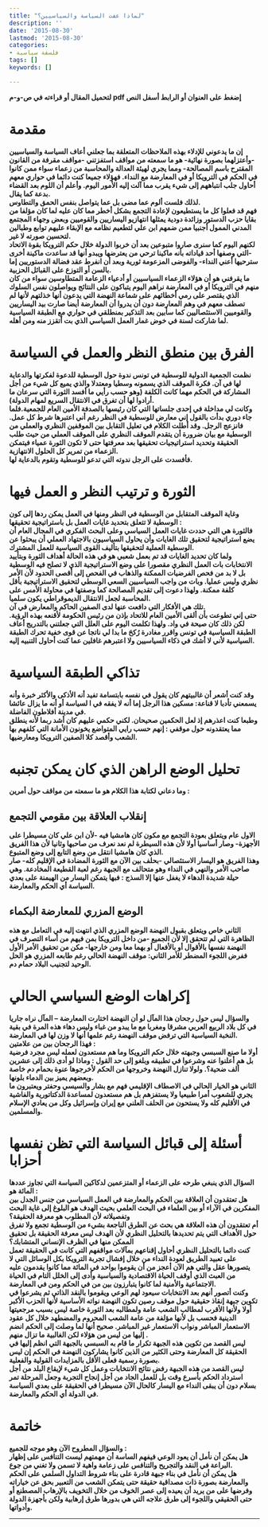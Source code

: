 ```yaml
---
title: "لماذا عفت السياسة والسياسيين؟"
description: ''
date: '2015-08-30'
lastmod: '2015-08-30'
categories:
- فلسفة سياسية
tags: []
keywords: []

---
```

**لتحميل المقال أو قراءته في ص-و-م pdf إضغط على العنوان أو الرابط أسفل النص**

# مقدمة

**إن ما يدعوني للإدلاء بهذه الملاحظات المتعلقة بما جعلني أعاف السياسة والسياسيين -وأعتزلهما بصورة نهائية- هو ما سمعته من مواقف استفزتني -مواقف مقرفة من القانون المقترح باسم المصالحة- ومما يجري لهيئة العدالة والمحاسبة من زعماء سواء ممن كانوا في الحكم في الترويكا أو في المعارضة مع النداء. فهؤلاء جميعا كنت دائما في حواري معهم أحاول جلب انتباههم إلى شيء يقرب مما آلت إليه الأمور اليوم. وأعلم أن اللوم بعد القضاء بدعة كما يقال.  
لذلك فلست ألوم عما مضى بل عما يتواصل بنفس الحمق والتطاوس.  
فهم قد فعلوا كل ما يستطيعون لإعادة التجمع بشكل أخطر مما كان عليه لما كان مؤلفا من بقايا حزب الدستور وزائدة دودية يمثلها انتهازيو اليساريين والقوميين وبعض وجهاء المجتمع المدني الممول أجنبيا ممن ضمهم ابن علي لتطعيم نظامه مع الإبقاء عليهم توابع وطبالين لتحسين صورته لا غير.  
لكنهم اليوم كما سنرى صاروا متبوعين بعد أن خربوا الدولة خلال حكم الترويكا بقوة الاتحاد -التي وصفها أحد قياداته بأنه ماكينا ترحي من يعترضها ويبدو أنها قد ساعدت ماكينة أخرى سترحيها أعني النداء- والفوضى المزعومة ثورية وبعد أن انفرط عقد فضالة الدستوريين إما بالسن أو التوزع على القبائل الحزبية.  
ما يقرفني هو أن هؤلاء الزعماء السياسيين أو أدعياء الزعامة المتطاوسين سواء من كان منهم في الترويكا أو في المعارضة نراهم اليوم يتباكون على النتائج ويواصلون نفس السلوك الذي يقتصر على رمي أخطائهم على شماعة النهضة التي يدعون أنها خذلتهم لأنها لم تصطف معهم في وهم المعارضة دون أن يدروا أن المعارضة أيضا صارت بيد اليساريين والقوميين الاستئصاليين كما سأبين بعد التذكير بمنطلقي في حواري مع الطبقة السياسية لما شاركت لسنة في خوض غمار العمل السياسي الذي بت أتقزز منه ومن أهله.**

# الفرق بين منطق النظر والعمل في السياسة

**نظمت الجمعية الدولية للوسطية في تونس ندوة حول الوسطية للدعوة لفكرتها والدعاية لها في آن. فكرة الموقف الذي يسمونه وسطيا ومعتدلا والذي يميع كل شيء من أجل المشاركة في الحكم مهما كانت الكلفة (وهو حسب رأيي ما أفسد الثورة التي سرعان ما أرادوا لها أن تغرق في الانتقال السريع لمهام الدولة).  
وكانت لي مداخلة في إحدى جلساتها التي كان رئيسها بالصدفة الأمين العام للجمعية.فلما جاء دوري بدأت بالقول إني معارض للوسطية في النظر رغم أني اعتبرها شرط كل عمل. فانزعج الرجل. وقد أطلت الكلام في تعليل التقابل بين الموقفين النظري والعملي من الوسطية مع بيان ضرورة أن يتقدم الموقف النظري على الموقف العملي من حيث طلب الحقيقة وتحديد استراتيجيات تحقيقها بعد معرفتها حتى لا تكون الثورة عمياء فيتمكن الزعماء من تمرير كل الحلول الانتهازية.  
فأفسدت على الرجل ندوته التي تدعو للوسطية وتقوم بالدعاية لها.**

# الثورة و ترتيب النظر و العمل فيها

**وغاية الموقف المتقابل من الوسطية في النظر ومنها في العمل يمكن ردها إلى كون الوسطية لا تتعلق بتحديد غايات العمل بل باستراتيجية تحقيقها :  
فالثورة هي التي حددت غايات العمل السياسي وعلى البحث الفكري في المجال العام أن يضع استراتيجية لتحقيق تلك الغايات وأن يحاول السياسيون بالاجتهاد العملي أن يبحثوا عن الوسطية العملية لتحقيقها بتأليف القوى السياسية للعمل المشترك.  
ولما كان تحديد الغايات قد تم بعمل شعبي هو في هذه الحالة أهداف الثورة وبتأييد الانتخابات بات العمل النظري مقصورا على وضع الاستراتيجية الذي لا تصلح فيه الوسطية بل لا بد من فحص الفرضيات الممكنة والذهاب في الفحص إلى أقصى الحدود لأن الأمر نظري وليس عمليا. وبات من واجب السياسيين السعي الوسطي لتحقيق الاستراتيجية بأقل كلفة ممكنة. ولهذا دعوت إلى تقديم المصالحة كما وصفتها في محاولة الأمس على المحاسبة لجعل الانتقال الديموقراطي يكون سلميا.  
تلك هي الأفكار التي دافعت عنها لدى الصفين الحاكم والمعارض في آن.  
حتى إني تطوعت بأن ألقى الأمين العام للاتحاد بإذن من رئيس الحكومة لأقنعه بهذه الرؤية. لكن ذلك كان صيحة في واد. ولهذا تكلمت اليوم على العلل التي جعلتني بالتدريج أعاف الطبقة السياسية في تونس واقرر مغادرة رُكحَ ما بدا لي ناتجا عن قوى خفية تحرك الطبقة السياسية لأني لا أشك في ذكاء السياسيين ولا اعتبرهم غافلين عما كنت أحاول التنبيه إليه.**

# تذاكي الطبقة السياسية

**وقد كنت أشعر أن غالبيتهم كان يقول في نفسه بابتسامة تفيد أنه الأذكى والأكثر خبرة وأنه يسمعني تأدبا لا قناعة: مسكين هذا الرجل إما أنه لا يفقه في ا لسياسة أو أنه ما يزال عائشا في مدينة أفلاطون الفاضلة.  
وطبعا كنت اعذرهم إذ لعل الحكمين صحيحان. لكني حكمي عليهم كان أشد ربما لأنه ينطلق مما يعتقدونه حول موقفي : إنهم حسب رايي المتواضع يخونون الأمانة التي كلفهم بها الشعب وأقصد كلا الصفين الترويكا ومعارضيها.**

# تحليل الوضع الراهن الذي كان يمكن تجنبه

**وما دعاني لكتابة هذا الكلام هو ما سمعته من مواقف حول أمرين :**

## إنقلاب العلاقة بين مقومي التجمع

**الاول عام ويتعلق بعودة التجمع مع مكون كان هامشيا فيه -لأن ابن علي كان مسيطرا على الأجهزة- وصار أساسيا أولا لأن هذه السيطرة لم نعد نعرف من صاحبها وثانيا لأن هذا الفريق الذي كان هامشيا انتقل من وضع التابع إلى وضع المتبوع.  
وهذا الفريق هو اليسار الاستئصالي -بحلف بين الآن مع الثورة المضادة في الإقليم كله- صار صاحب الأمر والنهي في النداء وهو متحالف مع الجبهة رغم لعبة القطيعة المخادعة. وهي حيلة شديدة الدهاء لا يغفل عنها إلا السذج : فبها يتمكن اليسار من الهيمنة على بعدي السياسة أي الحكم والمعارضة.**

## الوضع المزري للمعارضة البكماء

**الثاني خاص ويتعلق بقبول النهضة الوضع المزري الذي انتهت إليه في التعامل مع هذه الظاهرة التي لم تتحقق إلا لأن الجميع -من داخل الترويكا بمن فيهم من أساء التصرف في النهضة نفسها بالأقوال أو بالأفعال أو بهما معا ومن خارجها- مكن من تحقيق الأمر الأول ففرض اللجوء المضطر للأمر الثاني: موقف النهضة الحالي رغم طابعه المزري هو الحل الوحيد لتجنيب البلاد حمام دم.**

# إكراهات الوضع السياسي الحالي

**والسؤال ليس حول رجحان هذا المآل لو أن النهضة اختارت المعارضة – المآل نراه جاريا في كل بلاد الربيع العربي مشرقا ومغربا مع ما يبدو من غباء وليس دهاء هذه المرة في بقية النخبة السياسية التي ترفض موقف النهضة رغم علمها أنها لا وزن لها في المعارضة.  
فهذا الرجحان بين من علامتين :  
أولا ما صنع السبسي وجبهته خلال حكم الترويكا وما هم مستعدون لعمله ليس مجرد فرضية بل هم أعلنوا عنه وشرعوا في تطبيقه وبلغو إلى حد القول : وماذا لو أدى ذلك إلى عشرين ألف ضحية؟. ولولا تنازل النهضة وخروجها من الحكم لأخرجوها عنوة بحمام دم خاصة وبعضهم يميز بين الدماء بلونها.  
الثاني هو الخيار الحالي في الاصطاف الإقليمي فهم مع بشار والسيسي وحفتر ويعتبرون ما يجري للشعوب أمرا طبيعيا ولا يستفزهم بل هم مستعدون لمساعدة الدكتاتورية والفاشية في الأقليم كله ولا يستحون من الحلف العلني مع إيران وإسرائيل وكل من يعادي الإسلام والمسلمين.**

# أسئلة إلى قبائل السياسة التي تظن نفسها أحزابا

**السؤال الذي ينبغي طرحه على الزعماء أو المتزعمين لدكاكين السياسة التي تجاوز عددها المائة هو :  
هل تعتقدون أن العلاقة بين الحكم والمعارضة في العمل السياسي من جنس الجدل بين المفكرين في الآراء أو بين العلماء في البحث العلمي بحيث الهدف هو البلوغ إلى غاية البحث وتفصيلاته لأن المطلوب هو معرفة الحقيقة؟  
أم تعتقدون أن هذه العلاقة هي بحث عن الطرق الناجعة بشيء من الوسطية تجمع ولا تفرق حول الأهداف التي يتم تحديدها بالتحليل النظري لأن الهدف ليس معرفة الحقيقة بل تحقيق الممكن منها في الظرف الإنساني المتشابك؟  
كنت دائما بالتحليل النظري أحاول إقناعهم بمآلات مواقفهم التي كانت في الحقيقة تعمل على تعبيد الطريق لعودة النداء من خلال إفشال تجربة الترويكا بكل الوسائل التي لا يتصورها عقل والتي هم الآن أعجز من أن يقوموا بواحد في المائة مما كانوا يقدمون عليه من العبث الذي أوقف الحياة الاقتصادية والسياسية وأدى إلى الخلل التام في الحياة الاجتماعية والأمنية لما كانوا يتبارزون بين من في الحكم ومن في المعارضة.  
وكنت أتصور أنهم بعد الانتخابات سيعود لهم الوعي ويقوموا بالنقد الذاتي ثم يشرعوا في تكوين جبهة إنقاذ حقيقية حول موقف رصين تكون النهضة نواته الأساسية لأنها الحزب الأكبر أولا ولأنها الأقرب لمطالب الشعب عامة ولمطالبه بعد الثورة خاصة ليس بسبب مرجعيتها الدينية فحسب بل لأنها مؤلفة من عامة الشعب المحروم والمضطهد خلال كل عقود الاستعمار المباشر ونواب الاستعمار غير المباشر. صحيح أنها لما وصلت إلى الحكم انضم إليها من ليس من هؤلاء لكن الغالبية ما تزال منهم .  
ليس القصد من تكوين هذه الجبهة تكرار ما قام به السبسي بالجبهة التي انظم إليها في الحقيقة كل المعارضة وحتى الكثير من الذين كانوا يشاركون النهضة في الحكم إن ليس بصورة رسمية فعلى الأقل بالمزايدات القولية والفعلية.  
ليس القصد من هذه الجبهة رفض نتائج الانتخابات وعمل كل شيء لإيقاع البلد من أجل استرداد الحكم بأسرع وقت بل للعمل الجاد من أجل إنجاح التجربة وجعل المرحلة تمر بسلام دون أن يبقى النداء مع اليسار كالحال الآن مسيطرا في الحقيقة على بعدي السياسة في الدولة أي الحكم والمعارضة.**

# خاتمة

**والسؤال المطروح الآن وهو موجه للجميع :  
هل يمكن أن نأمل أن يعود الوعي فيفهم الساسة أن مهمتهم ليست التنافس على إظهار البراعة في النقد والتجريح والتنافس على زعامة واهية لا تسمن ولا تغني من جوع.  
هل يمكن أن نأمل في بناء جبهة قادرة على بناء شروط التداول السلمي على الحكم والمعارضة بصورة ذات مصداقية حقيقة حتى يتمكن الشعب من التعبير بحق عن خياراته وفرضها على من يريد أن يعيده إلى عصر الخوف من خلال التخويف بالإرهاب المصطنع أو حتى الحقيقي واللجوء إلى طرق علاجه التي هي بدورها طرق إرهابية ولكن بأجهزة الدولة وأدواتها.**

---

###